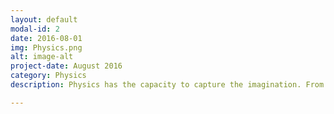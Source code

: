 ```yaml
---
layout: default
modal-id: 2
date: 2016-08-01
img: Physics.png
alt: image-alt
project-date: August 2016
category: Physics
description: Physics has the capacity to capture the imagination. From projectile motion to magnets and lenses NWA Tutor can help your child excel.

---
```

